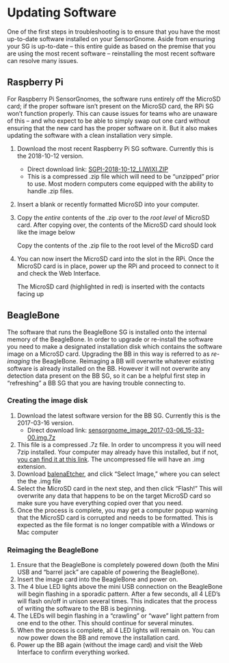 # Updating Software

One of the first steps in troubleshooting is to ensure that you have the most up-to-date software installed on your SensorGnome. Aside from ensuring your SG is up-to-date – this entire guide as based on the premise that you are using the most recent software – reinstalling the most recent software can resolve many issues.

##  Raspberry Pi

For Raspberry Pi SensorGnomes, the software runs entirely off the MicroSD card; if the proper software isn’t present on the MicroSD card, the RPi SG won’t function properly. This can cause issues for teams who are unaware of this – and who expect to be able to simply swap out one card without ensuring that the new card has the proper software on it. But it also makes updating the software with a clean installation very simple.

1. Download the most recent Raspberry Pi SG software. Currently this is the 2018-10-12 version.
   * Direct download link: [SGPI-2018-10-12\_LIWIXI.ZIP](https://public.sensorgnome.org/Raspberry_Pi_Sensorgnome/SGPI-2018-10-12_LIWIXI.ZIP)
   * This is a compressed .zip file which will need to be “unzipped” prior to use. Most modern computers come equipped with the ability to handle .zip files.
2. Insert a blank or recently formatted MicroSD into your computer.
3. Copy the _entire_ contents of the .zip over to the _root level_ of MicroSD card. After copying over, the contents of the MicroSD card should look like the image below

   Copy the contents of the .zip file to the root level of the MicroSD card

4. You can now insert the MicroSD card into the slot in the RPi. Once the MicroSD card is in place, power up the RPi and proceed to connect to it and check the Web Interface.

   The MicroSD card \(highlighted in red\) is inserted with the contacts facing up

##  BeagleBone

The software that runs the BeagleBone SG is installed onto the internal memory of the BeagleBone. In order to upgrade or re-install the software you need to make a designated installation disk which contains the software image on a MicroSD card. Upgrading the BB in this way is referred to as _re-imaging_ the BeagleBone. Reimaging a BB will overwrite whatever existing software is already installed on the BB. However it will not overwrite any detection data present on the BB SG, so it can be a helpful first step in “refreshing” a BB SG that you are having trouble connecting to.

###  **Creating the image disk**

1. Download the latest software version for the BB SG. Currently this is the 2017-03-16 version.
   * Direct download link: [sensorgnome\_image\_2017-03-06\_15-33-00.img.7z](https://public.sensorgnome.org/Beaglebone_Sensorgnome_Images/sensorgnome_image_2017-03-06_15-33-00.img.7z)
2. This file is a compressed .7z file. In order to uncompress it you will need 7zip installed. Your computer may already have this installed, but if not, [you can find it at this link](https://www.7-zip.org/). The uncompressed file will have an .img extension.
3. Download [balenaEtcher](https://www.balena.io/etcher/?), and click “Select Image,” where you can select the the .img file
4. Select the MicroSD card in the next step, and then click “Flash!” This will overwrite any data that happens to be on the target MicroSD card so make sure you have everything copied over that you need.
5. Once the process is complete, you may get a computer popup warning that the MicroSD card is corrupted and needs to be formatted. This is expected as the file format is no longer compatible with a Windows or Mac computer

###  **Reimaging the BeagleBone**

1. Ensure that the BeagleBone is completely powered down \(both the Mini USB and “barrel jack” are capable of powering the BeagleBone\).
2. Insert the image card into the BeagleBone and power on.
3. The 4 blue LED lights above the mini USB connection on the BeagleBone will begin flashing in a sporadic pattern. After a few seconds, all 4 LED’s will flash on/off in unison several times. This indicates that the process of writing the software to the BB is beginning.
4. The LEDs will begin flashing in a “crawling” or “wave” light pattern from one end to the other. This should continue for several minutes.
5. When the process is complete, all 4 LED lights will remain on. You can now power down the BB and remove the installation card.
6. Power up the BB again \(without the image card\) and visit the Web Interface to confirm everything worked.

